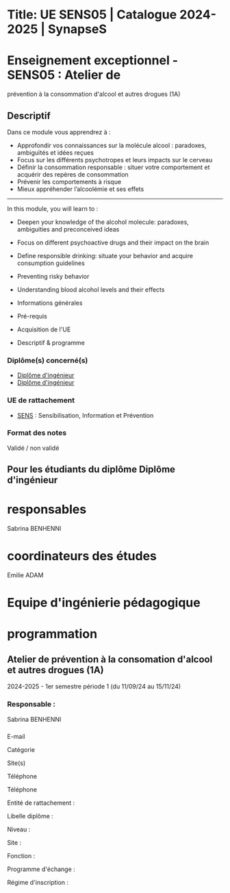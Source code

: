 # Title: UE SENS05 | Catalogue 2024-2025 | SynapseS

#  [ ](/catalogue/2024-2025) Enseignement exceptionnel \- SENS05 : Atelier de
prévention à la consommation d'alcool et autres drogues (1A)

##

## Descriptif

Dans ce module vous apprendrez à :

  * Approfondir vos connaissances sur la molécule alcool : paradoxes, ambiguïtés et idées reçues
  * Focus sur les différents psychotropes et leurs impacts sur le cerveau
  * Définir la consommation responsable : situer votre comportement et acquérir des repères de consommation
  * Prévenir les comportements à risque 
  * Mieux appréhender l’alcoolémie et ses effets 

*******************************************************************************

In this module, you will learn to :

  * Deepen your knowledge of the alcohol molecule: paradoxes, ambiguities and preconceived ideas
  * Focus on different psychoactive drugs and their impact on the brain
  * Define responsible drinking: situate your behavior and acquire consumption guidelines
  * Preventing risky behavior
  * Understanding blood alcohol levels and their effects

  * Informations générales
  * Pré-requis
  * Acquisition de l'UE
  * Descriptif & programme

### Diplôme(s) concerné(s)

  * [Diplôme d'ingénieur](/catalogue/2024-2025/diplome/4/ING-diplome-d-ingenieur)
  * [Diplôme d'ingénieur](/catalogue/2024-2025/diplome/4/ING-diplome-d-ingenieur)

### UE de rattachement

  * [SENS](/catalogue/2024-2025/ue/24849/SENS-sensibilisation-information-et-prevention) : Sensibilisation, Information et Prévention

### Format des notes

Validé / non validé

## Pour les étudiants du diplôme Diplôme d'ingénieur

# responsables

Sabrina BENHENNI

# coordinateurs des études

Emilie ADAM

# Equipe d'ingénierie pédagogique

# programmation

## Atelier de prévention à la consomation d'alcool et autres drogues (1A)

2024-2025 - 1er semestre période 1 (du 11/09/24 au 15/11/24)

### Responsable :

Sabrina BENHENNI

###

E-mail

Catégorie

Site(s)

Téléphone

Téléphone

Entité de rattachement :

Libelle diplôme :

Niveau :

Site :

Fonction :

Programme d'échange :

Régime d'inscription :

